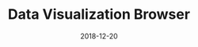 ---
layout: project # alternative layouts: project, project-left, project-right, project-top
title: "Data Visualization Browser"
description: "Accessible navigation of neuroimaging and neuropsychological data"
date: 2018-12-20
weight: 3
thumbnail: "/assets/images/gen/projects/ucsfneuroviz-thumbnail.png"
image: "/assets/images/gen/projects/ucsfneuroviz-thumbnail.png"
# categories: ["UCSF Dyslexia Center"]
# client: "Brisbane City Council"
# role: "Building Designer"
gallery:
  - movie: "/assets/images/gen/projects/ucsfneuroviz-overview-DEIDENTIFIED_05-08-2024.mov"
---